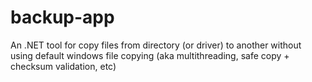 # backup-app
An .NET tool for copy files from directory (or driver) to another without using default windows file copying (aka multithreading, safe copy + checksum validation, etc)